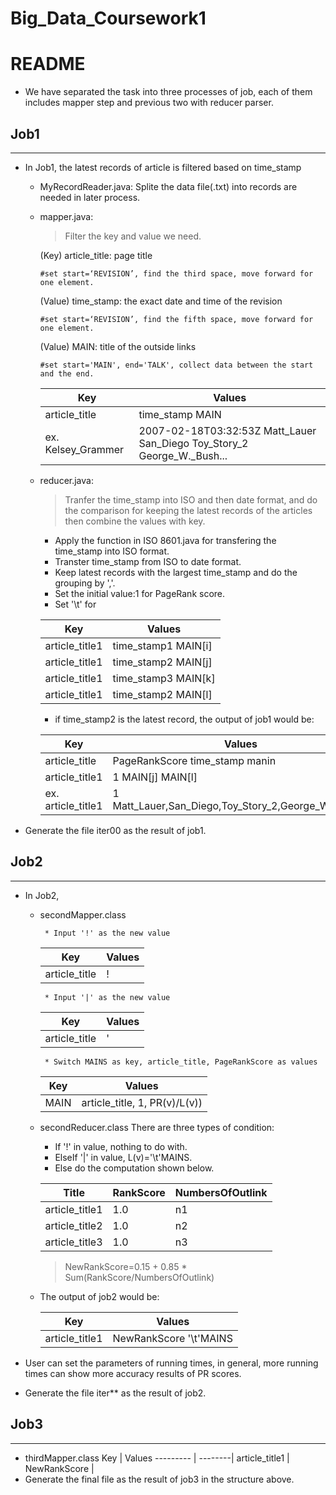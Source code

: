 # Big_Data_Coursework1
README
==============================================
* We have separated the task into three processes of job, each of them includes mapper step and previous two with reducer parser. 
## Job1
-----------------------------------------------
* In Job1, the latest records of article is filtered based on time_stamp
  * MyRecordReader.java: Splite the data file(.txt) into records are needed in later process.
  * mapper.java: 
    > Filter the key and value we need. 
  
      (Key) article_title: page title 
      
        #set start=‘REVISION’, find the third space, move forward for one element.
        
      (Value) time_stamp: the exact date and time of the revision
      
        #set start=‘REVISION’, find the fifth space, move forward for one element.
        
      (Value) MAIN: title of the outside links
      
        #set start='MAIN', end='TALK', collect data between the start and the end.
      Key  | Values|
      --------- | --------|
      article_title  | time_stamp MAIN |
      ex.  Kelsey_Grammer  | 2007-02-18T03:32:53Z Matt_Lauer San_Diego Toy_Story_2 George_W._Bush... |
    
  * reducer.java:
    > Tranfer the time_stamp into ISO and then date format, and do the comparison for keeping the latest records of the articles then combine the values with key.
    * Apply the function in ISO 8601.java for transfering the time_stamp into ISO format.
    * Transter time_stamp from ISO to date format.
    * Keep latest records with the largest time_stamp and do the grouping by ','.
    * Set the initial value:1 for PageRank score.
    * Set '\t' for 
    > 
      Key  | Values|
      --------- | --------|
      article_title1  | time_stamp1 MAIN[i] |
      article_title1  | time_stamp2 MAIN[j] |
      article_title1  | time_stamp3 MAIN[k] |
      article_title1  | time_stamp2 MAIN[l] |
    
    * if time_stamp2 is the latest record, the output of job1 would be:
    >
     Key  | Values|
     --------- | --------|
     article_title | PageRankScore time_stamp manin|
     article_title1  | 1 MAIN[j] MAIN[l] |
     ex. article_title1  | 1 Matt_Lauer,San_Diego,Toy_Story_2,George_W._Bush... |
 * Generate the file iter00 as the result of job1.

## Job2
----------------------------------------------- 
* In Job2, 
  * secondMapper.class
     >
         * Input '!' as the new value

       Key  | Values|
       --------- | --------|
       article_title  | ! |   

         * Input '|' as the new value
     >  
       Key  | Values|
       --------- | --------|
       article_title  | '|' MAINS | 

         * Switch MAINS as key, article_title, PageRankScore as values
     > 
       Key  | Values|
       --------- | --------|
       MAIN | article_title, 1, PR(v)/L(v))
  
  * secondReducer.class
    There are three types of condition:
    - If '!' in value, nothing to do with.
    - ElseIf '|' in value, L(v)='\t'MAINS.
    - Else do the computation shown below.
    
    Title | RankScore | NumbersOfOutlink
    --------- | --------| --------|
    article_title1 | 1.0 | n1 |
    article_title2 | 1.0 | n2 |
    article_title3 | 1.0 | n3 |

    > NewRankScore=0.15 + 0.85 * Sum(RankScore/NumbersOfOutlink)

   * The output of job2 would be:

     Key | Values
     --------- | --------|
     article_title1 | NewRankScore '\t'MAINS |

* User can set the parameters of running times, in general, more running times can show more accuracy results of PR scores.
* Generate the file iter** as the result of job2.

## Job3
-----------------------------------------------
  * thirdMapper.class
  Key | Values
  --------- | --------|
  article_title1 | NewRankScore |
  * Generate the final file as the result of job3 in the structure above.
  
 
 
 
  
  


      
      
      
